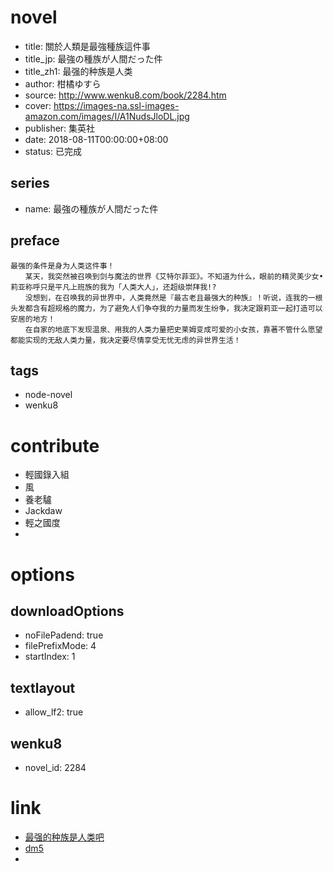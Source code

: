 # novel

- title: 關於人類是最強種族這件事
- title_jp: 最強の種族が人間だった件
- title_zh1: 最强的种族是人类
- author: 柑橘ゆすら
- source: http://www.wenku8.com/book/2284.htm
- cover: https://images-na.ssl-images-amazon.com/images/I/A1NudsJloDL.jpg
- publisher: 集英社
- date: 2018-08-11T00:00:00+08:00
- status: 已完成

## series

- name: 最強の種族が人間だった件

## preface


```
最强的条件是身为人类这件事！
　　某天，我突然被召唤到剑与魔法的世界《艾特尔菲亚》。不知道为什么，眼前的精灵美少女•莉亚称呼只是平凡上班族的我为「人类大人」，还超级崇拜我!?
　　没想到，在召唤我的异世界中，人类竟然是『最古老且最强大的种族』！听说，连我的一根头发都含有超规格的魔力，为了避免人们争夺我的力量而发生纷争，我决定跟莉亚一起打造可以安居的地方！
　　在自家的地底下发现温泉、用我的人类力量把史莱姆变成可爱的小女孩，靠著不管什么愿望都能实现的无敌人类力量，我决定要尽情享受无忧无虑的异世界生活！
```

## tags

- node-novel
- wenku8

# contribute

- 輕國錄入組
- 風
- 養老驢
- Jackdaw
- 輕之國度
- 

# options

## downloadOptions

- noFilePadend: true
- filePrefixMode: 4
- startIndex: 1

## textlayout

- allow_lf2: true

## wenku8

- novel_id: 2284

# link

- [最强的种族是人类吧](https://tieba.baidu.com/f?kw=%E6%9C%80%E5%BC%BA%E7%9A%84%E7%A7%8D%E6%97%8F%E6%98%AF%E4%BA%BA%E7%B1%BB&ie=utf-8 "最强的种族是人类")
- [dm5](http://www.dm5.com/manhua-guanyurenleishizuiqiangzhongzuzhejianshi/)
- 


